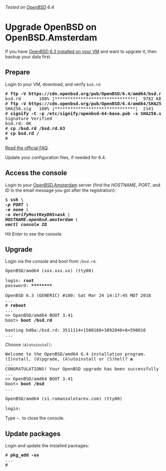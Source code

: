 _Tested on [OpenBSD](/openbsd/) 6.4_

# Upgrade OpenBSD on OpenBSD.Amsterdam

If you have [OpenBSD 6.3 installed on your VM](oams.html) and want
to upgrate it, then backup your data first.

## Prepare

Login to your VM, download, and verify `bsd.rd`:

<pre>
# <b>ftp -V https://cdn.openbsd.org/pub/OpenBSD/6.4/amd64/bsd.rd</b>
bsd.rd       100% |*******************************|  9782 KB    00:00
# <b>ftp -V https://cdn.openbsd.org/pub/OpenBSD/6.4/amd64/SHA256.sig</b>
SHA256.sig   100% |*******************************|  2141       00:00
# <b>signify -C -p /etc/signify/openbsd-64-base.pub -x SHA256.sig bsd.rd</b>
Signature Verified
bsd.rd: OK
# <b>cp /bsd.rd /bsd.rd.63</b>
# <b>cp bsd.rd /</b>
#
</pre>

[Read the official FAQ](https://www.openbsd.org/faq/upgrade64.html).

Update your configuration files, if needed for 6.4.

## Access the console

Login to your [OpenBSD.Amsterdam](https://openbsd.amsterdam/) server
(find the _HOSTNAME_, _PORT_, and _ID_ in the email message you got after
the registration):

<pre>
$ <b>ssh \</b>
<i><b>-p <em>PORT</em> \</b></i>
<i><b>-e none \</b></i>
<i><b>-o VerifyHostKeyDNS=ask \</b></i>
<i><b><em>HOSTNAME</em>.openbsd.amsterdam \</b></i>
<i><b>vmctl console <em>ID</em></b></i>
</pre>

Hit _Enter_ to see the console.

## Upgrade

Login via the console and boot from `/bsd.rd`.

<pre>
OpenBSD/amd64 (xxx.xxx.xx) (tty00)

login: <b>root</b>
password: <b>********</b>

OpenBSD 6.3 (GENERIC) #100: Sat Mar 24 14:17:45 MDT 2018
...
# <b>reboot</b>
...
&gt;&gt; OpenBSD/amd64 BOOT 3.41
boot&gt; <b>boot /bsd.rd</b>

booting hd0a:/bsd.rd: 3511114+1500160+3892040+0+598016
...
</pre>

Choose `(A)utoinstall`:

<pre>
Welcome to the OpenBSD/amd64 6.4 installation program.
(I)nstall, (U)pgrade, (A)utoinstall or (S)hell? <b>a</b>
...
CONGRATULATIONS! Your OpenBSD upgrade has been successfully completed!
...
&gt;&gt; OpenBSD/amd64 BOOT 3.41
boot&gt; <b>boot /bsd</b>
...

OpenBSD/amd64 (s1.romanzolotarev.com) (tty00)

login:
</pre>

Type `~.` to close the console.

## Update packages

Login and update the installed packages:

<pre>
# <b>pkg_add -uv</b>
...
#
</pre>
